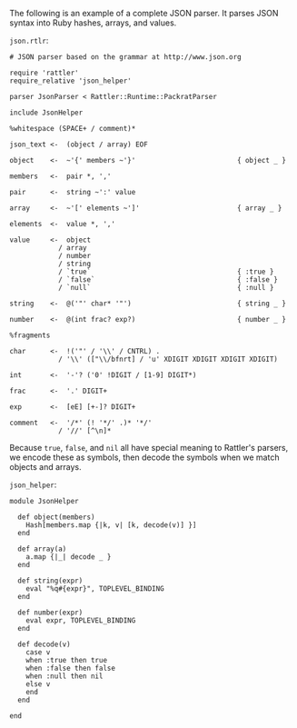 The following is an example of a complete JSON parser. It parses JSON syntax
into Ruby hashes, arrays, and values.

`json.rtlr`:

    # JSON parser based on the grammar at http://www.json.org

    require 'rattler'
    require_relative 'json_helper'

    parser JsonParser < Rattler::Runtime::PackratParser

    include JsonHelper

    %whitespace (SPACE+ / comment)*

    json_text <-  (object / array) EOF

    object    <-  ~'{' members ~'}'                         { object _ }

    members   <-  pair *, ','

    pair      <-  string ~':' value

    array     <-  ~'[' elements ~']'                        { array _ }

    elements  <-  value *, ','

    value     <-  object
                / array
                / number
                / string
                / `true`                                    { :true }
                / `false`                                   { :false }
                / `null`                                    { :null }

    string    <-  @('"' char* '"')                          { string _ }

    number    <-  @(int frac? exp?)                         { number _ }

    %fragments

    char      <-  !('"' / '\\' / CNTRL) .
                / '\\' (["\\/bfnrt] / 'u' XDIGIT XDIGIT XDIGIT XDIGIT)

    int       <-  '-'? ('0' !DIGIT / [1-9] DIGIT*)

    frac      <-  '.' DIGIT+

    exp       <-  [eE] [+-]? DIGIT+

    comment   <-  '/*' (! '*/' .)* '*/'
                / '//' [^\n]*

Because `true`, `false`, and `nil` all have special meaning to Rattler's
parsers, we encode these as symbols, then decode the symbols when we match
objects and arrays.

`json_helper`:

    module JsonHelper

      def object(members)
        Hash[members.map {|k, v| [k, decode(v)] }]
      end

      def array(a)
        a.map {|_| decode _ }
      end

      def string(expr)
        eval "%q#{expr}", TOPLEVEL_BINDING
      end

      def number(expr)
        eval expr, TOPLEVEL_BINDING
      end

      def decode(v)
        case v
        when :true then true
        when :false then false
        when :null then nil
        else v
        end
      end

    end
